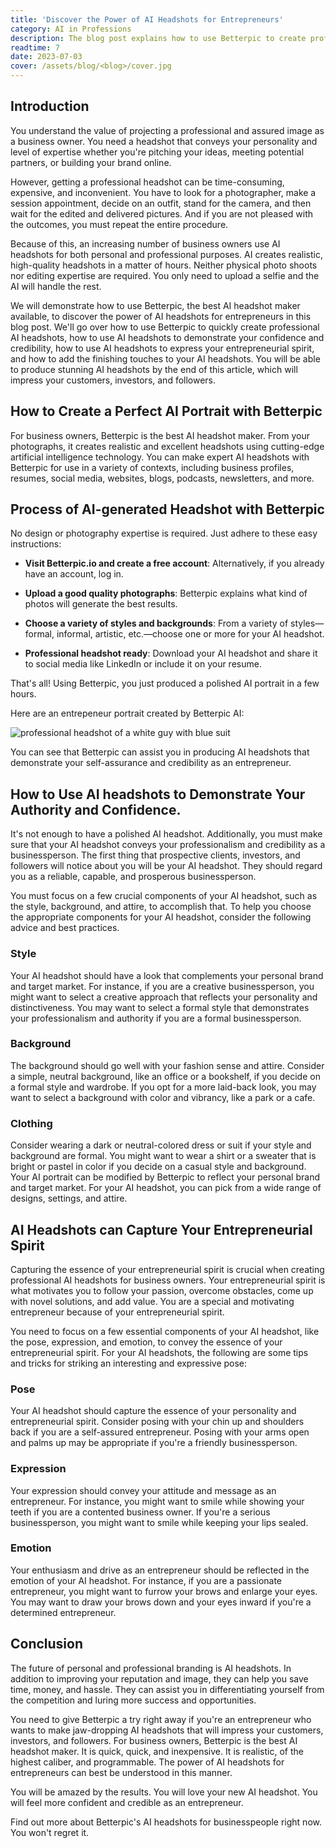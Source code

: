 ```yaml
---
title: 'Discover the Power of AI Headshots for Entrepreneurs'
category: AI in Professions
description: The blog post explains how to use Betterpic to create professional AI headshots in minutes, how to showcase confidence and credibility with AI headshots, how to capture the essence of entrepreneurial spirit with AI headshots, and how to add the final touch to AI headshots. 
readtime: 7
date: 2023-07-03
cover: /assets/blog/<blog>/cover.jpg
---
```

## Introduction
You understand the value of projecting a professional and assured image as a business owner. You need a headshot that conveys your personality and level of expertise whether you're pitching your ideas, meeting potential partners, or building your brand online.

However, getting a professional headshot can be time-consuming, expensive, and inconvenient. You have to look for a photographer, make a session appointment, decide on an outfit, stand for the camera, and then wait for the edited and delivered pictures. And if you are not pleased with the outcomes, you must repeat the entire procedure.

Because of this, an increasing number of business owners use AI headshots for both personal and professional purposes. AI creates realistic, high-quality headshots in a matter of hours. Neither physical photo shoots nor editing expertise are required. You only need to upload a selfie and the AI will handle the rest.

We will demonstrate how to use Betterpic, the best AI headshot maker available, to discover the power of AI headshots for entrepreneurs in this blog post. We'll go over how to use Betterpic to quickly create professional AI headshots, how to use AI headshots to demonstrate your confidence and credibility, how to use AI headshots to express your entrepreneurial spirit, and how to add the finishing touches to your AI headshots. You will be able to produce stunning AI headshots by the end of this article, which will impress your customers, investors, and followers.

## How to Create a Perfect AI Portrait with Betterpic
For business owners, Betterpic is the best AI headshot maker. From your photographs, it creates realistic and excellent headshots using cutting-edge artificial intelligence technology. You can make expert AI headshots with Betterpic for use in a variety of contexts, including business profiles, resumes, social media, websites, blogs, podcasts, newsletters, and more.

## Process of AI-generated Headshot with Betterpic
No design or photography expertise is required. Just adhere to these easy instructions:

- **Visit Betterpic.io and create a free account**: Alternatively, if you already have an account, log in.


- **Upload a good quality photographs**: Betterpic explains what kind of photos will generate the best results.


- **Choose a variety of styles and backgrounds**: From a variety of styles—formal, informal, artistic, etc.—choose one or more for your AI headshot.


- **Professional headshot ready**: Download your AI headshot and share it to social media like LinkedIn or include it on your resume.

That's all! Using Betterpic, you just produced a polished AI portrait in a few hours.

Here are an entrepeneur portrait created by Betterpic AI:

![professional headshot of a white guy with blue suit](https://www.betterpic.io/_vercel/image?url=/assets/blog/media/model-examples-1/betterpic-generated-headshot-11.jpg&w=768&q=70)

You can see that Betterpic can assist you in producing AI headshots that demonstrate your self-assurance and credibility as an entrepreneur.

## How to Use AI headshots to Demonstrate Your Authority and Confidence.
It's not enough to have a polished AI headshot. Additionally, you must make sure that your AI headshot conveys your professionalism and credibility as a businessperson. The first thing that prospective clients, investors, and followers will notice about you will be your AI headshot. They should regard you as a reliable, capable, and prosperous businessperson.

You must focus on a few crucial components of your AI headshot, such as the style, background, and attire, to accomplish that. To help you choose the appropriate components for your AI headshot, consider the following advice and best practices.

### Style
Your AI headshot should have a look that complements your personal brand and target market. For instance, if you are a creative businessperson, you might want to select a creative approach that reflects your personality and distinctiveness. You may want to select a formal style that demonstrates your professionalism and authority if you are a formal businessperson.

### Background
The background should go well with your fashion sense and attire.
Consider a simple, neutral background, like an office or a bookshelf, if you decide on a formal style and wardrobe. If you opt for a more laid-back look, you may want to select a background with color and vibrancy, like a park or a cafe.

### Clothing
Consider wearing a dark or neutral-colored dress or suit if your style and background are formal. You might want to wear a shirt or a sweater that is bright or pastel in color if you decide on a casual style and background.
Your AI portrait can be modified by Betterpic to reflect your personal brand and target market. For your AI headshot, you can pick from a wide range of designs, settings, and attire.

## AI Headshots can Capture Your Entrepreneurial Spirit
Capturing the essence of your entrepreneurial spirit is crucial when creating professional AI headshots for business owners. Your entrepreneurial spirit is what motivates you to follow your passion, overcome obstacles, come up with novel solutions, and add value.
You are a special and motivating entrepreneur because of your entrepreneurial spirit.

You need to focus on a few essential components of your AI headshot, like the pose, expression, and emotion, to convey the essence of your entrepreneurial spirit. For your AI headshots, the following are some tips and tricks for striking an interesting and expressive pose:

### Pose
Your AI headshot should capture the essence of your personality and entrepreneurial spirit. Consider posing with your chin up and shoulders back if you are a self-assured entrepreneur. Posing with your arms open and palms up may be appropriate if you're a friendly businessperson.

### Expression
Your expression should convey your attitude and message as an entrepreneur. For instance, you might want to smile while showing your teeth if you are a contented business owner.
If you're a serious businessperson, you might want to smile while keeping your lips sealed.

### Emotion
Your enthusiasm and drive as an entrepreneur should be reflected in the emotion of your AI headshot.
For instance, if you are a passionate entrepreneur, you might want to furrow your brows and enlarge your eyes. You may want to draw your brows down and your eyes inward if you're a determined entrepreneur.

## Conclusion
The future of personal and professional branding is AI headshots. In addition to improving your reputation and image, they can help you save time, money, and hassle. They can assist you in differentiating yourself from the competition and luring more success and opportunities.

You need to give Betterpic a try right away if you're an entrepreneur who wants to make jaw-dropping AI headshots that will impress your customers, investors, and followers. For business owners, Betterpic is the best AI headshot maker. It is quick, quick, and inexpensive. It is realistic, of the highest caliber, and programmable. The power of AI headshots for entrepreneurs can best be understood in this manner.

You will be amazed by the results. You will love your new AI headshot. You will feel more confident and credible as an entrepreneur.

Find out more about Betterpic's AI headshots for businesspeople right now. You won't regret it.

